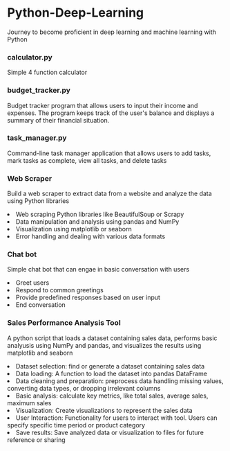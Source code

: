# Python-Deep-Learning
Journey to become proficient in deep learning and machine learning with Python

### calculator.py
Simple 4 function calculator

### budget_tracker.py
Budget tracker program that allows users to input their income and expenses. The program keeps track of the user's balance and displays a summary of their financial situation.

### task_manager.py
Command-line task manager application that allows users to add tasks, mark tasks as complete, view all tasks, and delete tasks

### Web Scraper
Build a web scraper to extract data from a website and analyze the data using Python libraries
<li>Web scraping Python libraries like BeautifulSoup or Scrapy</li>
<li>Data manipulation and analysis using pandas and NumPy</li>
<li>Visualization using matplotlib or seaborn</li>
<li>Error handling and dealing with various data formats</li>

### Chat bot
Simple chat bot that can engae in basic conversation with users
<li>Greet users</li>
<li>Respond to common greetings</li>
<li>Provide predefined responses based on user input</li>
<li>End conversation</li>

### Sales Performance Analysis Tool
A python script that loads a dataset containing sales data, performs basic analyusis using NumPy and pandas, and visualizes the results using matplotlib and seaborn
<li>Dataset selection: find or generate a dataset containing sales data</li>
<li>Data loading: A function to load the dataset into pandas DataFrame</li>
<li>Data cleaning and preparation: preprocess data handling missing values, converting data types, or dropping irrelevant columns</li>
<li>Basic analysis: calculate key metrics, like total sales, average sales, maximum sales</li>
<li>Visualization: Create visualizations to represent the sales data</li>
<li>User Interaction: Functionality for users to interact with tool. Users can specify specific time period or product category</li>
<li>Save results: Save analyzed data or visualization to files for future reference or sharing</li>

